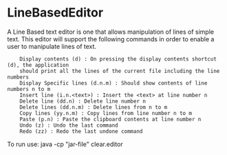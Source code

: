 # LineBasedEditor

A Line Based text editor is one that allows manipulation of lines of simple text. This editor will support the following commands in order to enable a user to manipulate lines of text.
	
		Display contents (d) : On pressing the display contents shortcut (d), the application
		should print all the lines of the current file including the line numbers
		Display Specific lines (d.n.m) : Should show contents of line numbers n to m
		Insert line (i.n.<text>) : Insert the <text> at line number n
		Delete line (dd.n) : Delete line number n
		Delete lines (dd.n.m) : Delete lines from n to m
		Copy lines (yy.n.m) : Copy lines from line number n to m
		Paste (p.n) : Paste the clipboard contents at line number n
  		Undo (z) : Undo the last command
		Redo (zz) : Redo the last undone command
  
To run use: java -cp "jar-file" clear.editor 
